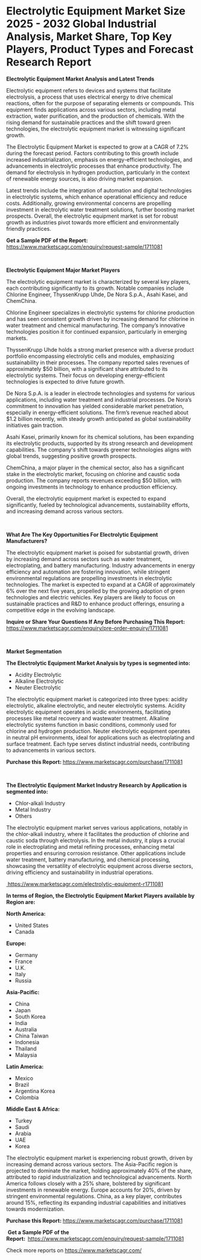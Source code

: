 <p><h1>Electrolytic Equipment Market Size 2025 - 2032 Global Industrial Analysis, Market Share, Top Key Players, Product Types and Forecast Research Report</h1></p><p><strong>Electrolytic Equipment Market Analysis and Latest Trends</strong></p>
<p><p>Electrolytic equipment refers to devices and systems that facilitate electrolysis, a process that uses electrical energy to drive chemical reactions, often for the purpose of separating elements or compounds. This equipment finds applications across various sectors, including metal extraction, water purification, and the production of chemicals. With the rising demand for sustainable practices and the shift toward green technologies, the electrolytic equipment market is witnessing significant growth.</p><p>The Electrolytic Equipment Market is expected to grow at a CAGR of 7.2% during the forecast period. Factors contributing to this growth include increased industrialization, emphasis on energy-efficient technologies, and advancements in electrolytic processes that enhance productivity. The demand for electrolysis in hydrogen production, particularly in the context of renewable energy sources, is also driving market expansion.</p><p>Latest trends include the integration of automation and digital technologies in electrolytic systems, which enhance operational efficiency and reduce costs. Additionally, growing environmental concerns are propelling investment in electrolytic water treatment solutions, further boosting market prospects. Overall, the electrolytic equipment market is set for robust growth as industries pivot towards more efficient and environmentally friendly practices.</p></p>
<p><strong>Get a Sample PDF of the Report:&nbsp;</strong> <a href="https://www.marketscagr.com/enquiry/request-sample/1711081?utm_campaign=2480&utm_medium=2&utm_source=Github&utm_content=ia&utm_term=27032025&utm_id=electrolytic-equipment">https://www.marketscagr.com/enquiry/request-sample/1711081</a></p>
<p>&nbsp;</p>
<p><strong>Electrolytic Equipment Major Market Players</strong></p>
<p><p>The electrolytic equipment market is characterized by several key players, each contributing significantly to its growth. Notable companies include Chlorine Engineer, ThyssenKrupp Uhde, De Nora S.p.A., Asahi Kasei, and ChemChina.</p><p>Chlorine Engineer specializes in electrolytic systems for chlorine production and has seen consistent growth driven by increasing demand for chlorine in water treatment and chemical manufacturing. The company’s innovative technologies position it for continued expansion, particularly in emerging markets.</p><p>ThyssenKrupp Uhde holds a strong market presence with a diverse product portfolio encompassing electrolytic cells and modules, emphasizing sustainability in their processes. The company reported sales revenues of approximately $50 billion, with a significant share attributed to its electrolytic systems. Their focus on developing energy-efficient technologies is expected to drive future growth.</p><p>De Nora S.p.A. is a leader in electrode technologies and systems for various applications, including water treatment and industrial processes. De Nora’s commitment to innovation has yielded considerable market penetration, especially in energy-efficient solutions. The firm’s revenue reached about $1.2 billion recently, with steady growth anticipated as global sustainability initiatives gain traction.</p><p>Asahi Kasei, primarily known for its chemical solutions, has been expanding its electrolytic products, supported by its strong research and development capabilities. The company's shift towards greener technologies aligns with global trends, suggesting positive growth prospects.</p><p>ChemChina, a major player in the chemical sector, also has a significant stake in the electrolytic market, focusing on chlorine and caustic soda production. The company reports revenues exceeding $50 billion, with ongoing investments in technology to enhance production efficiency.</p><p>Overall, the electrolytic equipment market is expected to expand significantly, fueled by technological advancements, sustainability efforts, and increasing demand across various sectors.</p></p>
<p>&nbsp;</p>
<p><strong>What Are The Key Opportunities For Electrolytic Equipment Manufacturers?</strong></p>
<p><p>The electrolytic equipment market is poised for substantial growth, driven by increasing demand across sectors such as water treatment, electroplating, and battery manufacturing. Industry advancements in energy efficiency and automation are fostering innovation, while stringent environmental regulations are propelling investments in electrolytic technologies. The market is expected to expand at a CAGR of approximately 6% over the next five years, propelled by the growing adoption of green technologies and electric vehicles. Key players are likely to focus on sustainable practices and R&D to enhance product offerings, ensuring a competitive edge in the evolving landscape.</p></p>
<p><strong>Inquire or Share Your Questions If Any Before Purchasing This Report:</strong> <a href="https://www.marketscagr.com/enquiry/pre-order-enquiry/1711081?utm_campaign=2480&utm_medium=2&utm_source=Github&utm_content=ia&utm_term=27032025&utm_id=electrolytic-equipment">https://www.marketscagr.com/enquiry/pre-order-enquiry/1711081</a></p>
<p>&nbsp;</p>
<p><strong>Market Segmentation</strong></p>
<p><strong>The Electrolytic Equipment Market Analysis by types is segmented into:</strong></p>
<p><ul><li>Acidity Electrolytic</li><li>Alkaline Electrolytic</li><li>Neuter Electrolytic</li></ul></p>
<p><p>The electrolytic equipment market is categorized into three types: acidity electrolytic, alkaline electrolytic, and neuter electrolytic systems. Acidity electrolytic equipment operates in acidic environments, facilitating processes like metal recovery and wastewater treatment. Alkaline electrolytic systems function in basic conditions, commonly used for chlorine and hydrogen production. Neuter electrolytic equipment operates in neutral pH environments, ideal for applications such as electroplating and surface treatment. Each type serves distinct industrial needs, contributing to advancements in various sectors.</p></p>
<p><strong>Purchase this Report:&nbsp;</strong><a href="https://www.marketscagr.com/purchase/1711081?utm_campaign=2480&utm_medium=2&utm_source=Github&utm_content=ia&utm_term=27032025&utm_id=electrolytic-equipment">https://www.marketscagr.com/purchase/1711081</a></p>
<p>&nbsp;</p>
<p><strong>The Electrolytic Equipment Market Industry Research by Application is segmented into:</strong></p>
<p><ul><li>Chlor-alkali Industry</li><li>Metal Industry</li><li>Others</li></ul></p>
<p><p>The electrolytic equipment market serves various applications, notably in the chlor-alkali industry, where it facilitates the production of chlorine and caustic soda through electrolysis. In the metal industry, it plays a crucial role in electroplating and metal refining processes, enhancing metal properties and ensuring corrosion resistance. Other applications include water treatment, battery manufacturing, and chemical processing, showcasing the versatility of electrolytic equipment across diverse sectors, driving efficiency and sustainability in industrial operations.</p></p>
<p><a href="https://www.marketscagr.com/electrolytic-equipment-r1711081?utm_campaign=2480&utm_medium=2&utm_source=Github&utm_content=ia&utm_term=27032025&utm_id=electrolytic-equipment">&nbsp;https://www.marketscagr.com/electrolytic-equipment-r1711081</a></p>
<p><strong>In terms of Region, the Electrolytic Equipment Market Players available by Region are:</strong></p>
<p>
    <p> <strong> North America: </strong>
        <ul>
            <li>United States</li>
            <li>Canada</li>
        </ul>
        </p> 
    <p> <strong> Europe: </strong>
        <ul>
            <li>Germany</li>
            <li>France</li>
            <li>U.K.</li>
            <li>Italy</li>
            <li>Russia</li>
        </ul>
        </p> 
    <p> <strong> Asia-Pacific: </strong>
        <ul>
            <li>China</li>
            <li>Japan</li>
            <li>South Korea</li>
            <li>India</li>
            <li>Australia</li>
            <li>China Taiwan</li>
            <li>Indonesia</li>
            <li>Thailand</li>
            <li>Malaysia</li>
        </ul>
        </p> 
    <p> <strong> Latin America: </strong>
        <ul>
            <li>Mexico</li>
            <li>Brazil</li>
            <li>Argentina Korea</li>
            <li>Colombia</li>
        </ul>
        </p> 
    <p> <strong> Middle East & Africa: </strong>
        <ul>
            <li>Turkey</li>
            <li>Saudi</li>
            <li>Arabia</li>
            <li>UAE</li>
            <li>Korea</li>
        </ul>
    </p>
    </p>
<p><p>The electrolytic equipment market is experiencing robust growth, driven by increasing demand across various sectors. The Asia-Pacific region is projected to dominate the market, holding approximately 40% of the share, attributed to rapid industrialization and technological advancements. North America follows closely with a 25% share, bolstered by significant investments in renewable energy. Europe accounts for 20%, driven by stringent environmental regulations. China, as a key player, contributes around 15%, reflecting its expanding industrial capabilities and initiatives towards modernization.</p></p>
<p><strong>Purchase this Report: </strong><a href="https://www.marketscagr.com/purchase/1711081?utm_campaign=2480&utm_medium=2&utm_source=Github&utm_content=ia&utm_term=27032025&utm_id=electrolytic-equipment">https://www.marketscagr.com/purchase/1711081</a></p>
<p>&nbsp;<strong>Get a Sample PDF of the Report:&nbsp;&nbsp;</strong><a href="https://www.marketscagr.com/enquiry/request-sample/1711081?utm_campaign=2480&utm_medium=2&utm_source=Github&utm_content=ia&utm_term=27032025&utm_id=electrolytic-equipment">https://www.marketscagr.com/enquiry/request-sample/1711081</a></p>
<p><strong></strong></p>
<p>Check more reports on <a href="https://www.marketscagr.com/?utm_campaign=2480&utm_medium=2&utm_source=Github&utm_content=ia&utm_term=27032025&utm_id=electrolytic-equipment">https://www.marketscagr.com/</a></p>